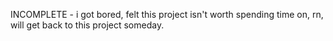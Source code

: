 INCOMPLETE - i got bored, felt this project isn't worth spending time on, rn, will get back to this project someday.
